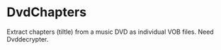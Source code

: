 # DvdChapters
Extract chapters (tiltle) from a music DVD as individual VOB files.
Need Dvddecrypter.
